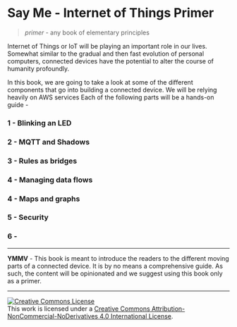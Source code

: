 # Say Me - Internet of Things Primer

> _primer_ - any book of elementary principles

Internet of Things or IoT will be playing an important role in our lives. Somewhat similar to the gradual and then fast evolution of personal computers, connected devices have the potential to alter the course of humanity profoundly.

In this book, we are going to take a look at some of the different components that go into building a connected device. We will be relying heavily on AWS services Each of the following parts will be a hands-on guide -

### 1 - Blinking an LED

### 2 - MQTT and Shadows

### 3 - Rules as bridges

### 4 - Managing data flows

### 4 - Maps and graphs

### 5 - Security

### 6 - 

---

**YMMV** - This book is meant to introduce the readers to the different moving parts of a connected device. It is by no means a comprehensive guide. As such, the content will be opinionated and we suggest using this book only as a primer.

---
<a rel="license" href="http://creativecommons.org/licenses/by-nc-nd/4.0/"><img alt="Creative Commons License" style="border-width:0" src="https://i.creativecommons.org/l/by-nc-nd/4.0/88x31.png" /></a><br />This work is licensed under a <a rel="license" href="http://creativecommons.org/licenses/by-nc-nd/4.0/">Creative Commons Attribution-NonCommercial-NoDerivatives 4.0 International License</a>.



